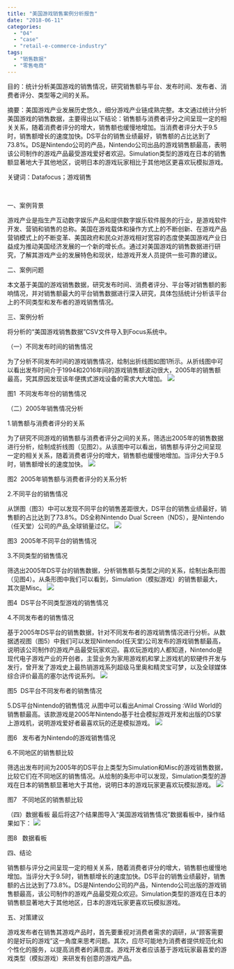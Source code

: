 ```yaml
---
title: "美国游戏销售案例分析报告"
date: "2018-06-11"
categories: 
  - "04"
  - "case"
  - "retail-e-commerce-industry"
tags: 
  - "销售数据"
  - "零售电商"
---
```


目的：统计分析美国游戏的销售情况，研究销售额与平台、发布时间、发布者、消费者评分、类型等之间的关系。

摘要：美国游戏产业发展历史悠久，细分游戏产业链成熟完整。本文通过统计分析美国游戏的销售数据，主要得出以下结论：销售额与消费者评分之间呈现一定的相关关系，随着消费者评分的增大，销售额也缓慢地增加。当消费者评分大于9.5时，销售额增长的速度加快。DS平台的销售业绩最好，销售额的占比达到了73.8%。DS是Nintendo公司的产品，Nintendo公司出品的游戏销售额最高，表明该公司制作的游戏产品最受游戏爱好者欢迎。Simulation类型的游戏在日本的销售额显著地大于其他地区，说明日本的游戏玩家相比于其他地区更喜欢玩模拟游戏。

关键词：Datafocus；游戏销售

 

一、案例背景

游戏产业是指生产互动数字娱乐产品和提供数字娱乐软件服务的行业，是游戏软件开发、营销和销售的总称。美国在游戏载体和操作方式上的不断创新、在游戏产品营销模式上的不断变革、美国政府和民众对游戏相对宽容的态度使美国游戏产业日益成为推动美国经济发展的一个新的增长点。通过对美国游戏的销售数据进行研究，了解其游戏产业的发展特色和现状，给游戏开发人员提供一些可靠的建议。

二、案例问题

本文基于美国的游戏销售数据，研究发布时间、消费者评分、平台等对销售额的影响情况，并对销售额最大的平台销售数据进行深入研究，具体包括统计分析该平台上的不同类型和发布者的游戏销售情况。

三、案例分析

将分析的“美国游戏销售数据”CSV文件导入到Focus系统中。

（一）不同发布时间的销售情况

为了分析不同发布时间的游戏销售情况，绘制出折线图如图1所示。从折线图中可以看出发布时间介于1994和2016年间的游戏销售额波动很大，2005年的销售额最高，究其原因发现该年便携式游戏设备的需求大大增加。 ![](images/游戏销售1.png)

图1  不同发布年份的销售情况

（二）2005年销售情况分析

1.销售额与消费者评分的关系

为了研究不同游戏的销售额与消费者评分之间的关系，筛选出2005年的销售数据进行分析，绘制成折线图（见图2）。从该图中可以看出，销售额与评分之间呈现一定的相关关系，随着消费者评分的增大，销售额也缓慢地增加。当评分大于9.5时，销售额增长的速度加快。 ![](images/游戏销售2.png)

图2  2005年销售额与消费者评分的关系分析

2.不同平台的销售情况

从饼图（图3）中可以发现不同平台的销售差距很大，DS平台的销售业绩最好，销售额的占比达到了73.8%。DS全称Nintendo Dual Screen（NDS），是Nintendo（任天堂）公司的产品,全球销量过亿。 ![](images/游戏销售3.png)

图3  2005年不同平台的销售情况

3.不同类型的销售情况

筛选出2005年DS平台的销售数据，分析销售额与类型之间的关系，绘制出条形图（见图4）。从条形图中我们可以看到，Simulation（模拟游戏）的销售额最大，其次是Misc。 ![](images/游戏销售4.png)

图4  DS平台不同类型游戏的销售情况

4.不同发布者的销售情况

基于2005年DS平台的销售数据，针对不同发布者的游戏销售情况进行分析。从数据透视图（图5）中我们可以发现Nintendo(任天堂)公司发布的游戏销售额最高，说明该公司制作的游戏产品最受玩家欢迎。喜欢玩游戏的人都知道，Nintendo是现代电子游戏产业的开创者，主营业务为家用游戏机和掌上游戏机的软硬件开发与发行，曾开发了游戏史上最热销游戏系列超级马里奥和精灵宝可梦，以及全球媒体综合评价最高的塞尔达传说系列。 ![](images/游戏销售5.png)

图5  DS平台不同发布者的销售情况

5.DS平台Nintendo的销售情况 从图中可以看出Animal Crossing :Wild World的销售额最高。该款游戏是2005年Nintendo基于社会模拟游戏开发和出版的DS掌上游戏机，说明游戏爱好者最喜欢玩的还是模拟游戏。 ![](images/游戏销售6.png)

图6   发布者为Nintendo的游戏销售情况

6.不同地区的销售额比较

筛选出发布时间为2005年的DS平台上类型为Simulation和Misc的游戏销售数据，比较它们在不同地区的销售情况。从绘制的条形中可以发现，Simulation类型的游戏在日本的销售额显著地大于其他，说明日本的游戏玩家更喜欢玩模拟游戏。 ![](images/游戏销售7.png)

图7   不同地区的销售额比较

（四）数据看板 最后将这7个结果图导入“美国游戏销售情况”数据看板中，操作结果如下： ![](images/游戏销售8.png)

图8   数据看板

四、结论

销售额与评分之间呈现一定的相关关系，随着消费者评分的增大，销售额也缓慢地增加。当评分大于9.5时，销售额增长的速度加快。DS平台的销售业绩最好，销售额的占比达到了73.8%。DS是Nintendo公司的产品，Nintendo公司出版的游戏销售额最高，该公司制作的游戏产品最受观众欢迎。Simulation类型的游戏在日本的销售额显著地大于其他地区，日本的游戏玩家更喜欢玩模拟游戏。

五、对策建议

游戏发布者在销售其游戏产品时，首先要重视对消费者需求的调研，从“顾客需要的是好玩的游戏”这一角度来思考问题。其次，应尽可能地为消费者提供规范化和个性化的服务，以提高消费者的满意度。游戏开发者应该基于游戏玩家最喜爱的游戏类型（模拟游戏）来研发有创意的游戏产品。
